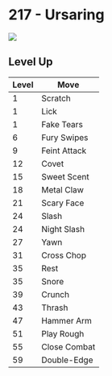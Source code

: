 # 217 - Ursaring
![][217]

## Level Up

Level | Move
---   | ---
  1   | Scratch
  1   | Lick
  1   | Fake Tears
  6   | Fury Swipes
  9   | Feint Attack
 12   | Covet
 15   | Sweet Scent
 18   | Metal Claw
 21   | Scary Face
 24   | Slash
 24   | Night Slash
 27   | Yawn
 31   | Cross Chop
 35   | Rest
 35   | Snore
 39   | Crunch
 43   | Thrash
 47   | Hammer Arm
 51   | Play Rough
 55   | Close Combat
 59   | Double-Edge



[217]: /img/pokemon/217.png
